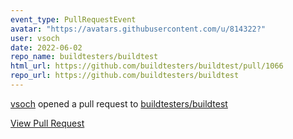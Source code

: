 ```yaml
---
event_type: PullRequestEvent
avatar: "https://avatars.githubusercontent.com/u/814322?"
user: vsoch
date: 2022-06-02
repo_name: buildtesters/buildtest
html_url: https://github.com/buildtesters/buildtest/pull/1066
repo_url: https://github.com/buildtesters/buildtest
---
```


<a href='https://github.com/vsoch' target='_blank'>vsoch</a> opened a pull request to <a href='https://github.com/buildtesters/buildtest' target='_blank'>buildtesters/buildtest</a>

<a href='https://github.com/buildtesters/buildtest/pull/1066' target='_blank'>View Pull Request</a>